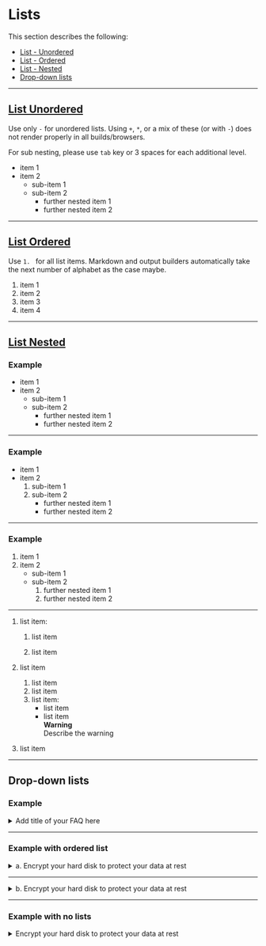 # Lists
This section describes the following:

- [List - Unordered](#list-unordered)
- [List - Ordered](#list-ordered)
- [List - Nested](#list-nested)
- [Drop-down lists](#drop-down-lists)

---

## [List Unordered](#list-unordered)

Use only `-` for unordered lists. Using `+`, `*`, or a mix of these (or with `-`) does not render properly in all builds/browsers.

For sub nesting, please use `tab` key or 3 spaces for each additional level.


- item 1
- item 2
    - sub-item 1
    - sub-item 2
        - further nested item 1
        - further nested item 2

---
## [List Ordered](#list-ordered)

Use `1. ` for all list items. Markdown and output builders automatically take the next number of alphabet as the case maybe.

1. item 1
1. item 2
1. item 3
1. item 4


---
## [List Nested](#list-nested)

### Example


- item 1
- item 2
    - sub-item 1
    - sub-item 2
        - further nested item 1
        - further nested item 2

---

### Example


- item 1
- item 2
    1. sub-item 1
    2. sub-item 2
        - further nested item 1
        - further nested item 2

---

### Example 

1. item 1
1. item 2
    - sub-item 1
    - sub-item 2
        1. further nested item 1
        1. further nested item 2

---

1. list item:

   1. list item

   1. list item

1. list item

   1. list item
   1. list item
   1. list item:
      - list item
      - list item  
**Warning**  
Describe the warning

1. list item

---


## Drop-down lists

### Example

<details>
<summary>
Add title of your FAQ here
</summary>  

Add content of your FAQ here. You can add list/regular text.

</details>

---


### Example with ordered list

<details>
  <summary>a. Encrypt your hard disk to protect your data at rest</summary><br>

  1. Go to the **Apple** menu > **System Preferences** > **Security & Privacy**.
  2. Click the **FileVault** tab.
  3. If you see **Turn on FileVault**, go to step 4 or proceed to **Enable Full Disk Access(FDA)**.
  4. Click the lock icon and use your Touch ID or enter your password to unlock.
  5. Click **Turn on FileVault**.
  6. When prompted to specify how you would like to unlock your device if you forget your device password,  select **Create a recovery key and do not use my iCloud account**.

  <kbd>![create-recovery-key](images/onboarding-for-macos/create-recovery-key-1.png)</kbd>

   ?>  Save this key on a different device.

</details>

---

<details>
  <summary>b. Encrypt your hard disk to protect your data at rest</summary><br>

  1. Go to the **Apple** menu > **System Preferences** > **Security & Privacy**.
  2. Click the **FileVault** tab.
  3. If you see **Turn on FileVault**, go to step 4 or proceed to **Enable Full Disk Access(FDA)**.
  4. Click the lock icon and use your Touch ID or enter your password to unlock.
  5. Click **Turn on FileVault**.
  6. When prompted to specify how you would like to unlock your device if you forget your device password,  select **Create a recovery key and do not use my iCloud account**.

  <kbd>![create-recovery-key](images/onboarding-for-macos/create-recovery-key-1.png)</kbd>

   ?>  Save this key on a different device.

</details>

---

### Example with no lists

<details>
  <summary>Encrypt your hard disk to protect your data at rest</summary><br>

  - Go to the **Apple** menu > **System Preferences** > **Security & Privacy**.
  - Click the **FileVault** tab.
  - If you see **Turn on FileVault**, go to step 4 or proceed to **Enable Full Disk Access(FDA)**.
  - Click the lock icon and use your Touch ID or enter your password to unlock.
  - Click **Turn on FileVault**.
  - When prompted to specify how you would like to unlock your device if you forget your device password,  select **Create a recovery key and do not use my iCloud account**.

  <kbd>![create-recovery-key](images/onboarding-for-macos/create-recovery-key-1.png)</kbd>

   ?>  Save this key on a different device.

</details>